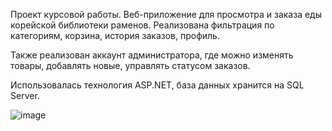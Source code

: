 Проект курсовой работы. Веб-приложение для просмотра и заказа еды корейской библиотеки раменов. Реализована фильтрация по категориям, корзина, история заказов, профиль.

Также реализован аккаунт администратора, где можно изменять товары, добавлять новые, управлять статусом заказов.

Использовалась технология ASP.NET, база данных хранится на SQL Server.

![image](https://github.com/user-attachments/assets/204963ec-e215-41d7-a3ae-68f446e546e0)

